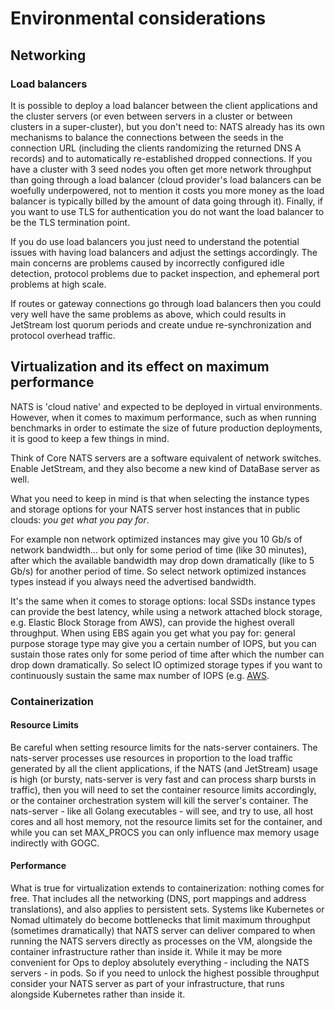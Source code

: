 # Environmental considerations

## Networking

### Load balancers
It is possible to deploy a load balancer between the client applications and the cluster servers (or even between servers in a cluster or between clusters in a super-cluster), but you don't need to: NATS already has its own mechanisms to balance the connections between the seeds in the connection URL (including the clients randomizing the returned DNS A records) and to automatically re-established dropped connections.
If you have a cluster with 3 seed nodes you often get more network throughput than going through a load balancer (cloud provider's load balancers can be woefully underpowered, not to mention it costs you more money as the load balancer is typically billed by the amount of data going through it).
Finally, if you want to use TLS for authentication you do not want the load balancer to be the TLS termination point.

If you do use load balancers you just need to understand the potential issues with having load balancers and adjust the settings accordingly. The main concerns are problems caused by incorrectly configured idle detection, protocol problems due to packet inspection, and ephemeral port problems at high scale.

If routes or gateway connections go through load balancers then you could very well have the same problems as above, which could results in JetStream lost quorum periods and create undue re-synchronization and protocol overhead traffic.

## Virtualization and its effect on maximum performance

NATS is 'cloud native' and expected to be deployed in virtual environments. However, when it comes to maximum performance, such as when running benchmarks in order to estimate the size of future production deployments, it is good to keep a few things in mind.

Think of Core NATS servers are a software equivalent of network switches. Enable JetStream, and they also become a new kind of DataBase server as well. 

What you need to keep in mind is that when selecting the instance types and storage options for your NATS server host instances that in public clouds: *you get what you pay for*.

For example non network optimized instances may give you 10 Gb/s of network bandwidth... but only for some period of time (like 30 minutes), after which the available bandwidth may drop down dramatically (like to 5 Gb/s) for another period of time. So select network optimized instances types instead if you always need the advertised bandwidth.

It's the same when it comes to storage options: local SSDs instance types can provide the best latency, while using a network attached block storage, e.g. Elastic Block Storage from AWS), can provide the highest overall throughput. When using EBS again you get what you pay for: general purpose storage type may give you a certain number of IOPS, but you can sustain those rates only for some period of time after which the number can drop down dramatically. So select IO optimized storage types if you want to continuously sustain the same max number of IOPS (e.g. [AWS](https://docs.aws.amazon.com/AWSEC2/latest/UserGuide/ebs-volume-types.html).

### Containerization

#### Resource Limits

Be careful when setting resource limits for the nats-server containers. The nats-server processes use resources in proportion to the load traffic generated by all the client applications, if the NATS (and JetStream) usage is high (or bursty, nats-server is very fast and can process sharp bursts in traffic), then you will need to set the container resource limits accordingly, or the container orchestration system will kill the server's container. The nats-server - like all Golang executables - will see, and try to use, all host cores and all host memory, not the resource limits set for the container, and while you can set MAX_PROCS you can only influence max memory usage indirectly with GOGC.

#### Performance

What is true for virtualization extends to containerization: nothing comes for free. That includes all the networking (DNS, port mappings and address translations), and also applies to persistent sets. Systems like Kubernetes or Nomad ultimately do become bottlenecks that limit maximum throughput (sometimes dramatically) that NATS server can deliver compared to when running the NATS servers directly as processes on the VM, alongside the container infrastructure rather than inside it. While it may be more convenient for Ops to deploy absolutely everything - including the NATS servers - in pods. So if you need to unlock the highest possible throughput consider your NATS server as part of your infrastructure, that runs alongside Kubernetes rather than inside it.